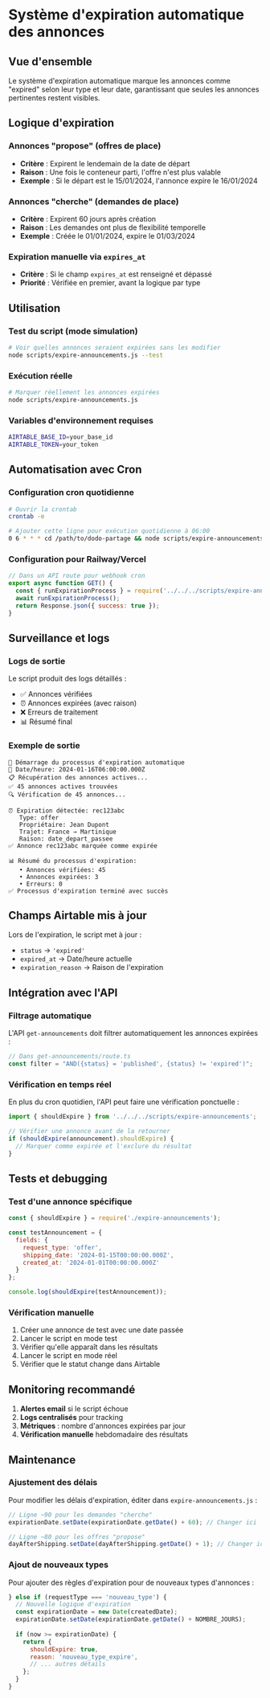# Système d'expiration automatique des annonces

## Vue d'ensemble

Le système d'expiration automatique marque les annonces comme "expired" selon leur type et leur date, garantissant que seules les annonces pertinentes restent visibles.

## Logique d'expiration

### Annonces "propose" (offres de place)
- **Critère** : Expirent le lendemain de la date de départ
- **Raison** : Une fois le conteneur parti, l'offre n'est plus valable
- **Exemple** : Si le départ est le 15/01/2024, l'annonce expire le 16/01/2024

### Annonces "cherche" (demandes de place)
- **Critère** : Expirent 60 jours après création
- **Raison** : Les demandes ont plus de flexibilité temporelle
- **Exemple** : Créée le 01/01/2024, expire le 01/03/2024

### Expiration manuelle via `expires_at`
- **Critère** : Si le champ `expires_at` est renseigné et dépassé
- **Priorité** : Vérifiée en premier, avant la logique par type

## Utilisation

### Test du script (mode simulation)
```bash
# Voir quelles annonces seraient expirées sans les modifier
node scripts/expire-announcements.js --test
```

### Exécution réelle
```bash
# Marquer réellement les annonces expirées
node scripts/expire-announcements.js
```

### Variables d'environnement requises
```bash
AIRTABLE_BASE_ID=your_base_id
AIRTABLE_TOKEN=your_token
```

## Automatisation avec Cron

### Configuration cron quotidienne
```bash
# Ouvrir la crontab
crontab -e

# Ajouter cette ligne pour exécution quotidienne à 06:00
0 6 * * * cd /path/to/dodo-partage && node scripts/expire-announcements.js >> logs/expiration.log 2>&1
```

### Configuration pour Railway/Vercel
```javascript
// Dans un API route pour webhook cron
export async function GET() {
  const { runExpirationProcess } = require('../../../scripts/expire-announcements');
  await runExpirationProcess();
  return Response.json({ success: true });
}
```

## Surveillance et logs

### Logs de sortie
Le script produit des logs détaillés :
- ✅ Annonces vérifiées
- ⏰ Annonces expirées (avec raison)
- ❌ Erreurs de traitement
- 📊 Résumé final

### Exemple de sortie
```
🚀 Démarrage du processus d'expiration automatique
📅 Date/heure: 2024-01-16T06:00:00.000Z
📋 Récupération des annonces actives...
✅ 45 annonces actives trouvées
🔍 Vérification de 45 annonces...

⏰ Expiration détectée: rec123abc
   Type: offer
   Propriétaire: Jean Dupont
   Trajet: France → Martinique
   Raison: date_depart_passee
✅ Annonce rec123abc marquée comme expirée

📊 Résumé du processus d'expiration:
   • Annonces vérifiées: 45
   • Annonces expirées: 3
   • Erreurs: 0
✅ Processus d'expiration terminé avec succès
```

## Champs Airtable mis à jour

Lors de l'expiration, le script met à jour :
- `status` → `'expired'`
- `expired_at` → Date/heure actuelle
- `expiration_reason` → Raison de l'expiration

## Intégration avec l'API

### Filtrage automatique
L'API `get-announcements` doit filtrer automatiquement les annonces expirées :
```javascript
// Dans get-announcements/route.ts
const filter = "AND({status} = 'published', {status} != 'expired')";
```

### Vérification en temps réel
En plus du cron quotidien, l'API peut faire une vérification ponctuelle :
```javascript
import { shouldExpire } from '../../../scripts/expire-announcements';

// Vérifier une annonce avant de la retourner
if (shouldExpire(announcement).shouldExpire) {
  // Marquer comme expirée et l'exclure du résultat
}
```

## Tests et debugging

### Test d'une annonce spécifique
```javascript
const { shouldExpire } = require('./expire-announcements');

const testAnnouncement = {
  fields: {
    request_type: 'offer',
    shipping_date: '2024-01-15T00:00:00.000Z',
    created_at: '2024-01-01T00:00:00.000Z'
  }
};

console.log(shouldExpire(testAnnouncement));
```

### Vérification manuelle
1. Créer une annonce de test avec une date passée
2. Lancer le script en mode test
3. Vérifier qu'elle apparaît dans les résultats
4. Lancer le script en mode réel
5. Vérifier que le statut change dans Airtable

## Monitoring recommandé

1. **Alertes email** si le script échoue
2. **Logs centralisés** pour tracking
3. **Métriques** : nombre d'annonces expirées par jour
4. **Vérification manuelle** hebdomadaire des résultats

## Maintenance

### Ajustement des délais
Pour modifier les délais d'expiration, éditer dans `expire-announcements.js` :
```javascript
// Ligne ~90 pour les demandes "cherche"
expirationDate.setDate(expirationDate.getDate() + 60); // Changer ici

// Ligne ~80 pour les offres "propose" 
dayAfterShipping.setDate(dayAfterShipping.getDate() + 1); // Changer ici
```

### Ajout de nouveaux types
Pour ajouter des règles d'expiration pour de nouveaux types d'annonces :
```javascript
} else if (requestType === 'nouveau_type') {
  // Nouvelle logique d'expiration
  const expirationDate = new Date(createdDate);
  expirationDate.setDate(expirationDate.getDate() + NOMBRE_JOURS);
  
  if (now >= expirationDate) {
    return {
      shouldExpire: true,
      reason: 'nouveau_type_expire',
      // ... autres détails
    };
  }
}
``` 